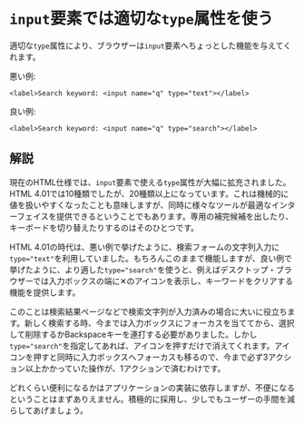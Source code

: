 # `input`要素では適切な`type`属性を使う

適切な`type`属性により、ブラウザーは`input`要素へちょっとした機能を与えてくれます。

悪い例:

    <label>Search keyword: <input name="q" type="text"></label>

良い例:

    <label>Search keyword: <input name="q" type="search"></label>


## 解説

現在のHTML仕様では、`input`要素で使える`type`属性が大幅に拡充されました。HTML 4.01では10種類でしたが、20種類以上になっています。これは機械的に値を扱いやすくなったことも意味しますが、同時に様々なツールが最適なインターフェイスを提供できるということでもあります。専用の補完候補を出したり、キーボードを切り替えたりするのはそのひとつです。

HTML 4.01の時代は、悪い例で挙げたように、検索フォームの文字列入力に`type="text"`を利用していました。もちろんこのままで機能しますが、良い例で挙げたように、より適した`type="search"`を使うと、例えばデスクトップ・ブラウザーでは入力ボックスの端に✕のアイコンを表示し、キーワードをクリアする機能を提供します。

このことは検索結果ページなどで検索文字列が入力済みの場合に大いに役立ちます。新しく検索する時、今までは入力ボックスにフォーカスを当ててから、選択して削除するかBackspaceキーを連打する必要がありました。しかし`type="search"`を指定してあれば、アイコンを押すだけで消えてくれます。アイコンを押すと同時に入力ボックスへフォーカスも移るので、今まで必ず3アクション以上かかっていた操作が、1アクションで済むわけです。

どれくらい便利になるかはアプリケーションの実装に依存しますが、不便になるということはまずありえません。積極的に採用し、少しでもユーザーの手間を減らしてあげましょう。
